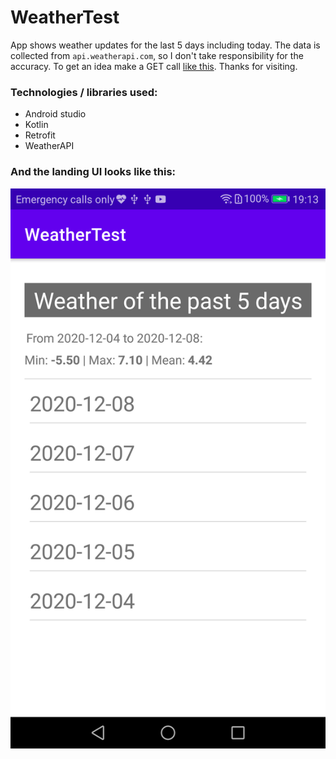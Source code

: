 # WeatherTest 
App shows weather updates for the last 5 days including today. The data is collected from `api.weatherapi.com`, so I don't take responsibility for the accuracy. To get an idea make a GET call [like this](http://api.weatherapi.com/v1/history.json?key=558be982c9fc437aa84154822200412&q=Gothenburg&dt=2020-12-08`). Thanks for visiting.

### Technologies / libraries used:
+ Android studio
+ Kotlin
+ Retrofit
+ WeatherAPI

### And the landing UI looks like this:
![Screenshot](https://github.com/tariqul-islam1/WeatherTest/blob/master/img1.png)
